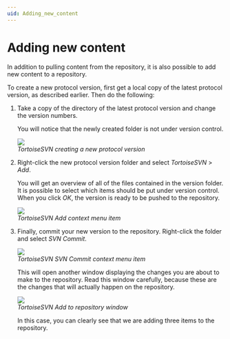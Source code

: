 ```yaml
---
uid: Adding_new_content
---
```


# Adding new content

In addition to pulling content from the repository, it is also possible to add new content to a repository.

To create a new protocol version, first get a local copy of the latest protocol version, as described earlier. Then do the following:

1. Take a copy of the directory of the latest protocol version and change the version numbers.

   You will notice that the newly created folder is not under version control.

   ![](~/develop/images/SVN_new_version_folders.png)<br>
   *TortoiseSVN creating a new protocol version*

1. Right-click the new protocol version folder and select *TortoiseSVN* > *Add*.

   You will get an overview of all of the files contained in the version folder. It is possible to select which items should be put under version control. When you click *OK*, the version is ready to be pushed to the repository.

   ![](~/develop/images/SVN_add_version.png)<br>
   *TortoiseSVN Add context menu item*

1. Finally, commit your new version to the repository. Right-click the folder and select *SVN Commit*.

   ![](~/develop/images/SVN_commit_context_menu_item.png)<br>
   *TortoiseSVN SVN Commit context menu item*

   This will open another window displaying the changes you are about to make to the repository. Read this window carefully, because these are the changes that will actually happen on the repository.

   ![](~/develop/images/SVN_commit_version.png)<br>
   *TortoiseSVN Add to repository window*

   In this case, you can clearly see that we are adding three items to the repository.
